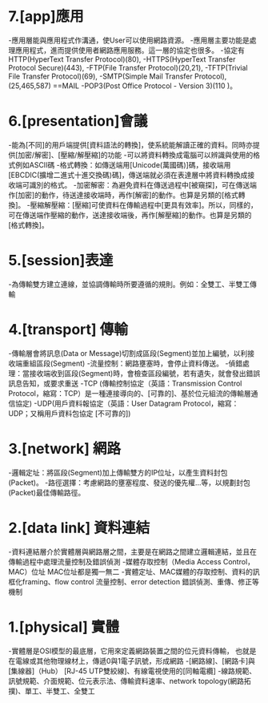 # 7.[app]應用
-應用層能與應用程式作溝通，使User可以使用網路資源。
-應用層主要功能是處理應用程式，進而提供使用者網路應用服務。這一層的協定也很多。
-協定有HTTP(HyperText Transfer Protocol)(80), 
-HTTPS(HyperText Transfer Protocol Secure)(443),
-FTP(File Transfer Protocol)(20,21), 
-TFTP(Trivial File Transfer Protocol)(69), 
-SMTP(Simple Mail Transfer Protocol),(25,465,587)    ==MAIL
-POP3(Post Office Protocol - Version 3)(110 )。

# 6.[presentation]會議
-能為[不同]的用戶端提供[資料語法的轉換]，使系統能解讀正確的資料。同時亦提供[加密/解密]、[壓縮/解壓縮]的功能
-可以將資料轉換成電腦可以辨識與使用的格式例如ASCII碼
-格式轉換：如傳送端用[Unicode(萬國碼)]碼，接收端用[EBCDIC(擴增二進式十進交換碼)碼]，傳送端就必須在表達層中將資料轉換成接收端可識別的格式。
-加密解密：為避免資料在傳送過程中[被窺探]，可在傳送端作[加密]的動作，待送達接收端時，再作[解密]的動作。也算是另類的[格式轉換]。
-壓縮解壓縮：[壓縮]可使資料在傳輸過程中[更具有效率]。所以，同樣的，可在傳送端作壓縮的動作，送達接收端後，再作[解壓縮]的動作。也算是另類的[格式轉換]。

# 5.[session]表達
-為傳輸雙方建立連線，並協調傳輸時所要遵循的規則。例如：全雙工、半雙工傳輸

# 4.[transport] 傳輸
-傳輸層會將訊息(Data or Message)切割成區段(Segment)並加上編號，以利接收端重組區段(Segment)
-流量控制：網路壅塞時，會停止資料傳送。
-偵錯處理：當接收端收到區段(Segment)時，會檢查區段編號，若有遺失，就會發出錯誤訊息告知，或要求重送
-TCP (傳輸控制協定（英語：Transmission Control Protocol，縮寫：TCP）是一種連接導向的、[可靠的]、基於位元組流的傳輸層通信協定)
-UDP(用戶資料報協定（英語：User Datagram Protocol，縮寫：UDP；又稱用戶資料包協定 [不可靠的])

# 3.[network] 網路
 -邏輯定址：將區段(Segment)加上傳輸雙方的IP位址，以產生資料封包(Packet)。
 -路徑選擇：考慮網路的壅塞程度、發送的優先權…等，以規劃封包(Packet)最佳傳輸路徑。

# 2.[data link] 資料連結
 -資料連結層介於實體層與網路層之間，主要是在網路之間建立邏輯連結，並且在傳輸過程中處理流量控制及錯誤偵測
 -媒體存取控制（Media Access Control，MAC）位址    MAC位址都是獨一無二
 -實體定址、MAC媒體的存取控制、資料的訊框化framing、flow control 流量控制、error detection 錯誤偵測、重傳、修正等機制

# 1.[physical] 實體
 -實體層是OSI模型的最底層，它用來定義網路裝置之間的位元資料傳輸，
  也就是在電線或其他物理線材上，傳遞0與1電子訊號，形成網路
 -[網路線]、[網路卡]與[集線器]（Hub） [RJ-45 UTP雙絞線]、有線電視使用的[同軸電纜]
 -線路規範、訊號規範、介面規範、位元表示法、傳輸資料速率、network topology(網路拓撲)、單工、半雙工、全雙工
 
